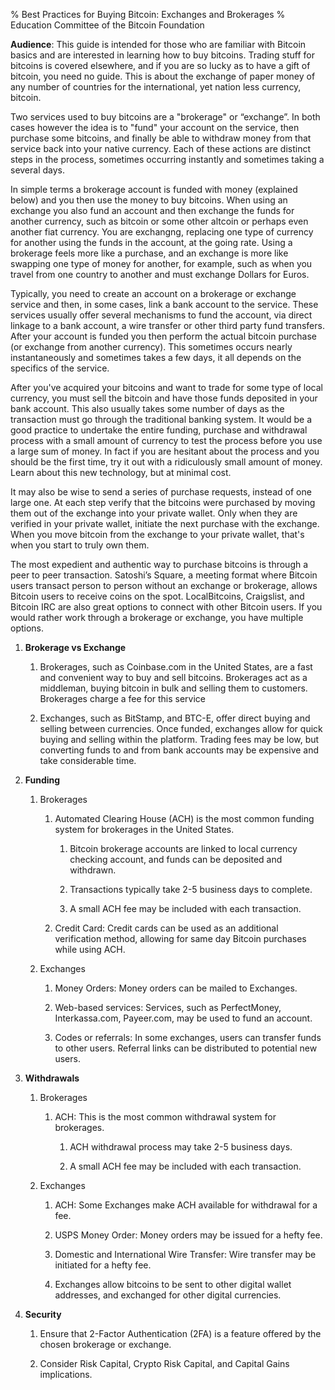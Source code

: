 % Best Practices for Buying Bitcoin: Exchanges and Brokerages
% Education Committee of the Bitcoin Foundation

**Audience**: This guide is intended for those who are familiar with Bitcoin basics and are interested in learning how to buy bitcoins. Trading stuff for bitcoins is covered elsewhere, and if you are so lucky as to have a gift of bitcoin, you need no guide.  This is about the exchange of paper money of any number of countries for the international, yet nation less currency, bitcoin.

Two services used to buy bitcoins are a "brokerage" or “exchange”.  In both cases however the idea is to "fund" your account on the service, then purchase some bitcoins, and finally be able to withdraw money from that service back into your native currency. Each of these actions are distinct steps in the process, sometimes occurring instantly and sometimes taking a several days. 

In simple terms a brokerage account is funded with money (explained below) and you then use the money to buy bitcoins. When using an exchange you also fund an account and then exchange the funds for another currency, such as bitcoin or some other altcoin or perhaps even another fiat currency. You are exchangng, replacing one type of currency for another using the funds in the account, at the going rate. Using a brokerage feels more like a purchase, and an exchange is more like swapping one type of money for another, for example, such as when you travel from one country to another and must exchange Dollars for Euros.

Typically, you need to create an account on a brokerage or exchange service and then, in some cases, link a bank account to the service. These services usually offer several mechanisms to fund the account, via direct linkage to a bank account, a wire transfer or other third party fund transfers. After your account is funded you then perform the actual bitcoin purchase (or exchange from another currency). This sometimes occurs nearly instantaneously and sometimes takes a few days, it all depends on the specifics of the service. 

After you've acquired your bitcoins and want to trade for some type of local currency, you must sell the bitcoin and have those funds deposited in your bank account. This also usually takes some number of days as the transaction must go through the traditional banking system. It would be a good practice to undertake the entire funding, purchase and withdrawal process with a small amount of currency to test the process before you use a large sum of money.  In fact if you are hesitant about the process and you should be the first time, try it out with a ridiculously small amount of money. Learn about this new technology, but at minimal cost.

It may also be wise to send a series of purchase requests, instead of one large one.  At each step verify that the bitcoins were purchased by moving them out of the exchange into your private wallet.  Only when they are verified in your private wallet, initiate the next purchase with the exchange.  When you move bitcoin from the exchange to your private wallet, that's when you start to truly own them.  

The most expedient and authentic way to purchase bitcoins is through a peer to peer transaction. Satoshi’s Square, a meeting format where Bitcoin users transact person to person without an exchange or brokerage, allows Bitcoin users to receive coins on the spot. LocalBitcoins, Craigslist, and Bitcoin IRC are also great options to connect with other Bitcoin users. If you would rather work through a brokerage or exchange, you have multiple options. 

1. **Brokerage vs Exchange**

    1. Brokerages, such as Coinbase.com in the United States, are a fast and convenient way to buy and sell bitcoins. Brokerages act as a middleman, buying bitcoin in bulk and selling them to customers. Brokerages charge a fee for this service

    2. Exchanges, such as BitStamp, and BTC-E, offer direct buying and selling between currencies. Once funded, exchanges allow for quick buying and selling within the platform. Trading fees may be low, but converting funds to and from bank accounts may be expensive and take considerable time.

2. **Funding**

    1. Brokerages

        1. Automated Clearing House (ACH) is the most common funding system for brokerages in the United States. 

            1. Bitcoin brokerage accounts are linked to local currency checking account, and funds can be deposited and withdrawn. 

            2. Transactions typically take 2-5 business days to complete.

            3. A small ACH fee may be included with each transaction. 

        2. Credit Card: Credit cards can be used as an additional verification method, allowing for same day Bitcoin purchases while using ACH.

    2. Exchanges

        1. Money Orders: Money orders can be mailed to Exchanges.

        2. Web-based services: Services, such as PerfectMoney, Interkassa.com, Payeer.com, may be used to fund an account.  

        3. Codes or referrals:  In some exchanges, users can transfer funds to other users. Referral links can be distributed to potential new users.

3. **Withdrawals**

    1. Brokerages

        1. ACH: This is the most common withdrawal system for brokerages. 

            1. ACH withdrawal process may take 2-5 business days.

            2. A small ACH fee may be included with each transaction. 

    2. Exchanges

        1. ACH: Some Exchanges make ACH available for withdrawal for a fee. 

        2. USPS Money Order: Money orders may be issued for a hefty fee.

        3. Domestic and International Wire Transfer: Wire transfer may be initiated for a hefty fee. 

        4. Exchanges allow bitcoins to be sent to other digital wallet addresses, and exchanged for other digital currencies.

4. **Security**

    1. Ensure that 2-Factor Authentication (2FA) is a feature offered by the chosen brokerage or exchange. 

    2. Consider Risk Capital, Crypto Risk Capital, and Capital Gains implications. 

